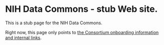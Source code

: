 # NIH Data Commons - stub Web site.

This is a stub page for the NIH Data Commons.

Right now, this page only points to
[the Consortium onboarding information and internal links](...).
